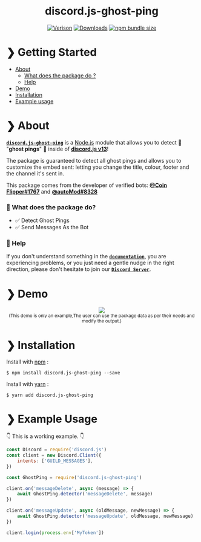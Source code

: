 <h1 align='center'>discord.js-ghost-ping</h1>

<div align='center' >
	<a href='https://npmjs.com/package/discord.js-ghost-ping'><img src='https://img.shields.io/npm/v/discord.js-ghost-ping.svg?maxAge=3600' alt='Verison' ></a>
	<a href='https://npmjs.com/package/discord.js-ghost-ping'><img src='https://img.shields.io/npm/dt/discord.js-ghost-ping.svg?maxAge=3600' alt='Downloads' ></a>
	<a href='https://npmjs.com/package/discord.js-ghost-ping'><img src='https://img.shields.io/bundlephobia/minzip/discord.js-ghost-ping.svg?maxAge=3600' alt='npm bundle size'></a>
</div>

# ❯ **Getting Started** 

- [About](#-about)
	- [What does the package do ?](#-what-does-the-package-do)
	- [Help](#-help)
- [Demo](#-demo)
- [Installation](#-installation)
- [Example usage](#-example-usage)

# ❯ **About**

[**`discord.js-ghost-ping`**](https://npmjs.com/package/discord.js-ghost-ping) is a [Node.js](https://nodejs.org/en/) module that allows you to detect 👻 "**ghost pings**" 👻 inside of [**discord.js v13**](https://www.npmjs.com/package/discord.js)!

The package is guaranteed to detect all ghost pings and allows you to customize the embed sent: letting you change the title, colour, footer and the channel it's sent in.

This package comes from the developer of verified bots: [**@Coin Flipper#1767**](https://discord.com/oauth2/authorize?client_id=668850031012610050&scope=bot&permissions=388160) and [**@autoMod#8328**](https://bit.ly/autoMod_invite)

### 🤔 What does the package do?

- ✅ Detect Ghost Pings
- ✅ Send Messages As the Bot

### 🙌 Help  

If you don't understand something in the [**`documentation`**](https://github.com/ThatsLiamS/discord.js-ghost-ping/wiki), you are experiencing problems, or you just need a gentle nudge in the right direction, please don't hesitate to join our [**`Discord Server`**](https://discord.gg/2je9aJynqt).

# ❯ **Demo**

<div align='center'><kbd><img src='https://i.imgur.com/yX43qdV.gif'></kbd></div>
<div align='center'><sub>(This demo is only an example,The user can use the package data as per their needs and modify the output.)</sub></div>

# ❯ **Installation** 

Install with [npm](https://www.npmjs.com/) :
```
$ npm install discord.js-ghost-ping --save
```

Install with [yarn](https://yarnpkg.com/) :
```
$ yarn add discord.js-ghost-ping
```

# ❯ **Example Usage** 

👇 This is a working example. 👇
```js
const Discord = require('discord.js')
const client = new Discord.Client({
    intents: ['GUILD_MESSAGES'],
})

const GhostPing = require('discord.js-ghost-ping')

client.on('messageDelete', async (message) => {
	await GhostPing.detector('messageDelete', message)
})

client.on('messageUpdate', async (oldMessage, newMessage) => {
	await GhostPing.detector('messageUpdate', oldMessage, newMessage)
})

client.login(process.env['MyToken'])
```
